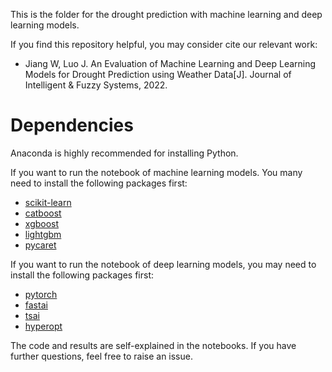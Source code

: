 This is the folder for the drought prediction with machine learning and deep learning models.

If you find this repository helpful, you may consider cite our relevant work:
* Jiang W, Luo J. An Evaluation of Machine Learning and Deep Learning Models for Drought Prediction using Weather Data[J]. Journal of Intelligent & Fuzzy Systems, 2022.

# Dependencies
Anaconda is highly recommended for installing Python.

If you want to run the notebook of machine learning models. You many need to install the following packages first:
* [scikit-learn](https://scikit-learn.org/)
* [catboost](https://catboost.ai/)
* [xgboost](https://xgboost.readthedocs.io/)
* [lightgbm](https://lightgbm.readthedocs.io/)
* [pycaret](https://pycaret.org/)

If you want to run the notebook of deep learning models, you may need to install the following packages first:
* [pytorch](https://pytorch.org/)
* [fastai](https://www.fast.ai/)
* [tsai](https://timeseriesai.github.io/tsai/)
* [hyperopt](http://hyperopt.github.io/hyperopt/)

The code and results are self-explained in the notebooks. If you have further questions, feel free to raise an issue.
